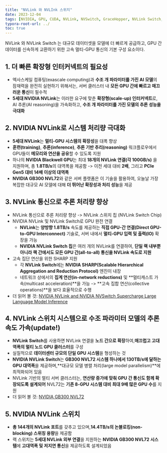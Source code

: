 ```yaml
---
title: "NVLink 와 NVLInk 스위치"
date: 2023-12-04
tags: [NVIDIA, GPU, CUDA, NVLink, NVSwitch, GraceHopper, NVLink Switch, NVIDIA Blackwell]
typora-root-url: ../
toc: true
---
```


NVLink 와 NVLink Switch 는 대규모 데이터셋을 모델에 더 빠르게 공급하고, GPU 간 데이터를 신속하게 교환하기 위한 고속 멀티-GPU 통신의 기본 구성 요소이다. 



## 1. 더 빠른 확장형 인터커넥트의 필요성

* 엑사스케일 컴퓨팅(exascale computing)과 **수조 개 파라미터를 가진 AI 모델**의 잠재력을 완전히 실현하기 위해서는, 서버 클러스터 내 **모든 GPU 간에 빠르고 매끄러운 통신**이 필수적
* **5세대 NVIDIA NVLink**는 이러한 요구에 맞춘 **확장형(scale-up) 인터커넥트**로,
   AI 추론(AI reasoning)을 가속화하고, **수조 개 파라미터를 가진 모델의 추론 성능을 극대화**



## 2. NVIDIA NVLink로 시스템 처리량 극대화

* **5세대 NVLink**는 **멀티-GPU 시스템의 확장성**을 대폭 향상
* **훈련(training)**, **추론(inference)**, **추론 기반 추리(reasoning)** 워크플로우에서
   GPU들이 **메모리와 연산을 공유**할 수 있도록 지원
* 하나의 **NVIDIA Blackwell GPU**는 최대 **18개의 NVLink 연결(각 100GB/s)** 을 지원하며, 총 **1.8TB/s**의 대역폭을 제공함 -> 이전 세대 대비 **2배**, 그리고 **PCIe Gen5 대비 14배 이상의 대역폭**
* **NVIDIA GB300 NVL72**와 같은 서버 플랫폼은 이 기술을 활용하여, 오늘날 가장 복잡한 대규모 AI 모델에 대해 **더 뛰어난 확장성과 처리 성능**을 제공



## 3. NVLink 통신으로 추론 처리량 향상

* NVLink 통신으로 추론 처리량 향상 -> NVLink 스위치 칩 (NVLink Switch Chip)
* NVIDIA NVLink 및 NVLink Switch로 GPU 완전 연결
  * **NVLink**는 **양방향 1.8TB/s** 속도를 제공하는 **직접 GPU-간 연결(Direct GPU-to-GPU Interconnect)** 기술로, 서버 내에서 **멀티-GPU 입력 및 출력(IO)** 확장을 가능
  * **NVIDIA NVLink Switch 칩**은 여러 개의 NVLink를 연결하여,
     **단일 랙 내부뿐 아니라 랙 간에서도 모든 GPU 간(all-to-all) 통신을 NVLink 속도로 지원**
* 고속 집단 연산을 위한 SHARP 지원
  * 각 **NVLink Switch**에는 **NVIDIA SHARP(Scalable Hierarchical Aggregation and Reduction Protocol)** 엔진이 내장
  * 네트워크 상에서의 **집계 연산(in-network reductions)** 및 **멀티캐스트 가속(multicast acceleration)**을 가능 -> **고속 집합 연산(collective operations)**을 보다 효율적으로 수행
* 더 읽어 볼 것:  [NVIDIA NVLink and NVIDIA NVSwitch Supercharge Large Language Model Inference](https://developer.nvidia.com/blog/nvidia-nvlink-and-nvidia-nvswitch-supercharge-large-language-model-inference/?ncid=so-face-325963)



## 4. NVLink 스위치 시스템으로 수조 파라미터 모델의 추론 속도 가속(update!)

* **NVLink Switch**를 사용하면 NVLink 연결을 **노드 간으로 확장**하여,**매끄럽고 고대역폭의 멀티 노드 GPU 클러스터**를 구성
* 실질적으로 **데이터센터 규모의 단일 GPU 시스템**을 형성하는 것
* **NVIDIA NVLink Switch**는 **GB300 NVL72 시스템 하나에서 130TB/s에 달하는 GPU 대역폭**을 제공하며,**대규모 모델 병렬 처리(large model parallelism)**에 최적화되어 있음
* NVLink 기반의 멀티 서버 클러스터는, **연산량 증가에 맞춰 GPU 간 통신도 함께 확장되도록 설계되어**  NVL72는 **기존 8-GPU 시스템 대비 최대 9배 많은 GPU 수**를 지원
* 더 읽어 볼 것: [NVIDIA GB300 NVL72](https://www.nvidia.com/en-us/data-center/gb300-nvl72/?ncid=so-face-325963)



## 5. NVIDIA NVLink 스위치

* **총 144개의 NVLink 포트**를 갖추고 있으며,**14.4TB/s의 논블로킹(non-blocking) 스위칭 용량**을 제공함
* 랙 스위치는 **5세대 NVLink 외부 연결**을 지원하는 **NVIDIA GB300 NVL72 시스템**에
   **고대역폭 및 저지연 통신**을 제공하도록 설계되었음



